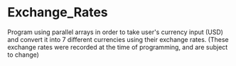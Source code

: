 # Exchange_Rates
Program using parallel arrays in order to take user's currency input (USD) and convert it into 7 different currencies using their exchange rates. (These exchange rates were recorded at the time of programming, and are subject to change)
